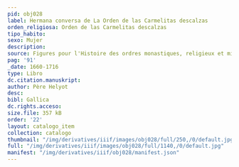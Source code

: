 ```yaml
---
pid: obj028
label: Hermana conversa de La Orden de las Carmelitas descalzas
orden_religiosa: Orden de las Carmelitas descalzas
tipo_habito:
sexo: Mujer
description:
source: Figures pour l'Histoire des ordres monastiques, religieux et militaires
pag: '91'
_date: 1660-1716
type: Libro
dc.citation.manuskript:
author: Père Helyot
desc:
bibl: Gallica
dc.rights.acceso:
size.file: 357 kB
order: '22'
layout: catalogo_item
collection: catalogo
thumbnail: "/img/derivatives/iiif/images/obj028/full/250,/0/default.jpg"
full: "/img/derivatives/iiif/images/obj028/full/1140,/0/default.jpg"
manifest: "/img/derivatives/iiif/obj028/manifest.json"
---
```

